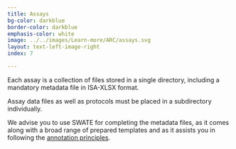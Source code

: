 ```yaml
---
title: Assays
bg-color: darkblue
border-color: darkblue
emphasis-color: white
image: ../../images/Learn-more/ARC/assays.svg
layout: text-left-image-right
index: 7

---
```


Each assay is a collection of files stored in a single directory, including a mandatory metadata file in ISA-XLSX format.

Assay data files as well as protocols must be placed in a subdirectory individually. 

We advise you to use SWATE for completing the metadata files, as it comes along with a broad range of prepared templates and as it assists you in following the [annotation principles](http://www.nfdi4plants.de/AnnotationPrinciples/ "Annotation Principles"). 